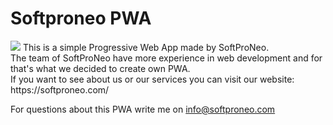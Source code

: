 # Softproneo PWA
<img src="https://softproneo.com/wp-content/uploads/2019/10/logoz.png">
This is a simple Progressive Web App made by SoftProNeo.</br>
The team of SoftProNeo have more experience in web development and for that's what we decided to create own PWA.</br>
If you want to see about us or our services you can visit our website:
https://softproneo.com/

For questions about this PWA write me on info@softproneo.com
